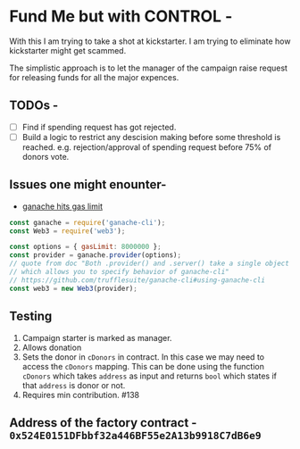 # Fund Me but with CONTROL -

With this I am trying to take a shot at kickstarter.
I am trying to eliminate how kickstarter might get scammed.

The simplistic approach is to let the manager of the campaign
raise request for releasing funds for all the major expences.

## TODOs -
- [ ] Find if spending request has got rejected.
- [ ] Build a logic to restrict any descision making before some threshold is reached. e.g. rejection/approval of spending request before 75% of donors vote.

## Issues one might enounter-

* [ganache hits gas limit](https://ethereum.stackexchange.com/questions/46957/solidity-exceeds-block-gas-limit-during-mocha-tests-with-ganache-cli)

```javascript
const ganache = require('ganache-cli');
const Web3 = require('web3');

const options = { gasLimit: 8000000 };
const provider = ganache.provider(options);
// quote from doc "Both .provider() and .server() take a single object
// which allows you to specify behavior of ganache-cli"
// https://github.com/trufflesuite/ganache-cli#using-ganache-cli
const web3 = new Web3(provider);
```

## Testing
1) Campaign starter is marked as manager.
2) Allows donation
3) Sets the donor in `cDonors` in contract.
    In this case we may need to access the `cDonors` mapping. This can be done using the function `cDonors` which takes `address` as input and returns `bool` which states if that `address` is donor or not.
4) Requires min contribution. #138

## Address of the factory contract - `0x524E0151DFbbf32a446BF55e2A13b9918C7dB6e9`